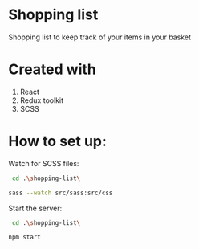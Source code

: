 # Shopping list
Shopping list to keep track of your items in your basket

# Created with
  1. React
  2. Redux toolkit
  3. SCSS

# How to set up:
Watch for SCSS files:
```bash
 cd .\shopping-list\
```
```bash
sass --watch src/sass:src/css
```

Start the server:
```bash
 cd .\shopping-list\
```
```bash
npm start
```
